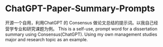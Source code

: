 # ChatGPT-Paper-Summary-Prompts
开源一个自用，利用ChatGPT 的 Consensus 做论文总结的提示词。以我自己经营学专业和研究课题为例。
This is a self-use, prompt word for a dissertation summary using Consensus(ChatGPT). Using my own management studies major and research topic as an example.
